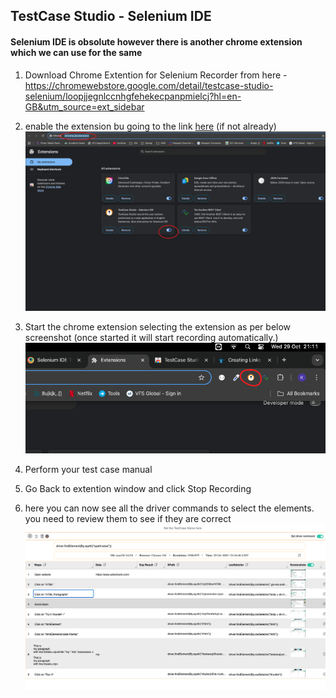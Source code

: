 ## TestCase Studio - Selenium IDE
#### Selenium IDE is obsolute however there is another chrome extension which we can use for the same 

1. Download Chrome Extention for Selenium Recorder from here - https://chromewebstore.google.com/detail/testcase-studio-selenium/loopjjegnlccnhgfehekecpanpmielcj?hl=en-GB&utm_source=ext_sidebar
2. enable the extension bu going to the link  [here](chrome://extensions/)  (if not already) 
    ![EnableExtension](./EnableExtension.png "How to enable extension!")
3. Start the chrome extension selecting the extension as per below screenshot (once started it will start recording automatically.)
    ![StartExtension](./StartExtension.png "How to start extension!")
4. Perform your test case manual

5. Go Back to extention window and click Stop Recording

6. here you can now see all the driver commands to select the elements. you need to review them to see if they are correct 
    ![Sample Recording](./TestCaseRecord.png "Example Test Case Recording!")




